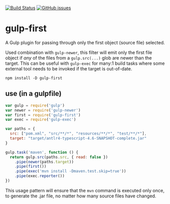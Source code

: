 
[![Build Status](https://travis-ci.org/BurtHarris/gulp-first.svg?branch=master)](https://travis-ci.org/BurtHarris/gulp-first)
[![GitHub issues](https://img.shields.io/github/issues/BurtHarris/gulp-first.svg)](https://github.com/BurtHarris/gulp-first/issues)

# gulp-first 
A Gulp plugin for passing through only the first object (source file) selected.

Used combination with `gulp-newer`, this filter will emit only the first file object 
if *any* of the files from a `gulp.src(...)` glob are newer than the target.  This can be useful with `gulp-exec` for many:1 build tasks where some external tool needs to be invoked if the target is out-of-date. 

    npm install -D gulp-first

## use (in a gulpfile)

```javascript
var gulp = require('gulp')
var newer = require('gulp-newer')
var first = require('gulp-first')
var exec = require('gulp-exec')

var paths = {
  src: ["pom.xml", "src/**/*", "resources/**/*", "test/**/*"],
  target: "target/antlr4-typescript-4.6-SNAPSHOT-complete.jar"
}

gulp.task('maven', function () {
  return gulp.src(paths.src, { read: false })
    .pipe(newer(paths.target))
    .pipe(first())
    .pipe(exec('mvn install -Dmaven.test.skip=true'))
    .pipe(exec.reporter())
})
```

This usage pattern will ensure that the `mvn` command is executed only once, to generate the .jar file, no matter how many source files have changed. 